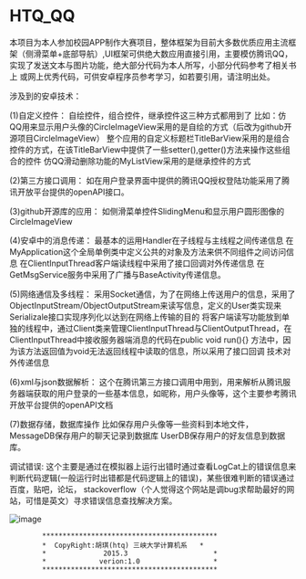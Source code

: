 # HTQ_QQ
本项目为本人参加校园APP制作大赛项目，整体框架为目前大多数优质应用主流框架（侧滑菜单+底部导航）,UI框架可供绝大数应用直接引用，主要模仿腾讯QQ，实现了发送文本与图片功能，绝大部分代码为本人所写，小部分代码参考了相关书上 或网上优秀代码，可供安卓程序员参考学习，如若要引用，请注明出处。

涉及到的安卓技术：

(1)自定义控件：
自绘控件，组合控件，继承控件这三种方式都用到了
比如：仿QQ用来显示用户头像的CircleImageView采用的是自绘的方式（后改为github开源项目CircleImageView）
整个应用的自定义标题栏TitleBarView采用的是组合控件的方式，在该TitleBarView中提供了一些setter(),getter()方法来操作这些组合的控件
仿QQ滑动删除功能的MyListView采用的是继承控件的方式

(2)第三方接口调用：
如在用户登录界面中提供的腾讯QQ授权登陆功能采用了腾讯开放平台提供的openAPI接口。

(3)github开源库的应用：
   如侧滑菜单控件SlidingMenu和显示用户圆形图像的CircleImageView
   
(4)安卓中的消息传递：
最基本的运用Handler在子线程与主线程之间传递信息
在MyApplication这个全局单例类中定义公共的对象及方法来供不同组件之间访问信息
在ClientInputThread客户端读线程中采用了接口回调对外传递信息
在GetMsgService服务中采用了广播与BaseActivity传递信息。

(5)网络通信及多线程：
    采用Socket通信，为了在网络上传送用户的信息，采用了ObjectInputStream/ObjectOutputStream来读写信息，定义的User类实现来Serializale接口实现序列化以达到在网络上传输的目的
将客户端读写功能放到单独的线程中，通过Client类来管理ClientInputThread与ClientOutputThread，在ClientInputThread中接收服务器端消息的代码在public void run(){}
方法中，因为该方法返回值为void无法返回线程中读取的信息，所以采用了接口回调
技术对外传递信息

(6)xml与json数据解析：
     这个在腾讯第三方接口调用中用到，用来解析从腾讯服务器端获取的用户登录的一些基本信息，如昵称，用户头像等，这个主要参考腾讯开放平台提供的openAPI文档

(7)数据存储，数据库操作
    比如保存用户头像等一些资料到本地文件，MessageDB保存用户的聊天记录到数据库
UserDB保存用户的好友信息到数据库。

调试错误:
这个主要是通过在模拟器上运行出错时通过查看LogCat上的错误信息来判断代码逻辑(一般运行时出错都是代码逻辑上的错误)，某些很难判断的错误通过百度，贴吧，论坛，
stackoverflow（个人觉得这个网站是调bug求帮助最好的网站，可惜是英文）寻求错误信息查找解决方案。


![image](https://github.com/HuTianQi/HTQ_QQ/tree/master/运行截图/主界面_popUpWindow界面.jpg)



            *******************************************
            *  CopyRight:胡琪(htq) 三峡大学计算机系   *
            *              2015.3                     *
            *             verion:1.0                  *
            *******************************************
